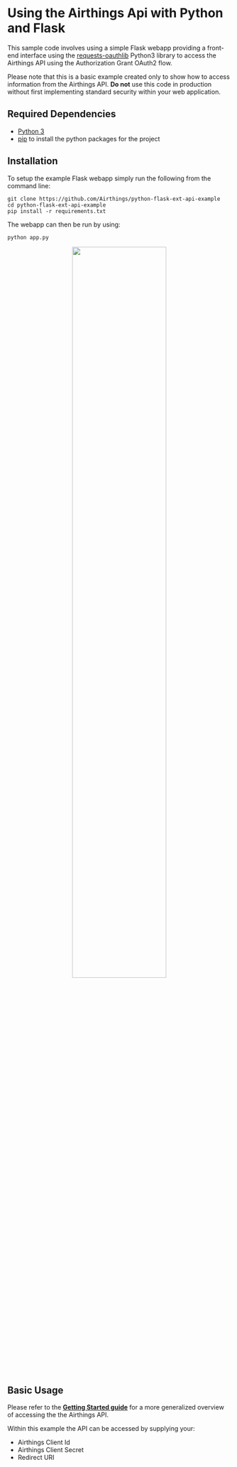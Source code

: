 # Using the Airthings Api with Python and Flask

This sample code involves using a simple Flask webapp providing a front-end interface using the [requests-oauthlib](https://github.com/requests/requests-oauthlib) Python3 library to access the Airthings API using the Authorization Grant OAuth2 flow.

Please note that this is a basic example created only to show how to access information from the Airthings API. **Do not** use this code in production without first implementing standard security within your web application.

## Required Dependencies

* [Python 3](https://www.python.org/downloads/)
* [pip](https://packaging.python.org/tutorials/installing-packages/) to install the python packages for the project

## Installation

To setup the example Flask webapp simply run the following from the command line:
```
git clone https://github.com/Airthings/python-flask-ext-api-example
cd python-flask-ext-api-example
pip install -r requirements.txt
```

The webapp can then be run by using:
```
python app.py
```

<p align="center">
    <img src="https://i.imgur.com/V5aUwve.gif" width="65%"/>
</p>

## Basic Usage
Please refer to the [**Getting Started guide**](https://developer.airthings.com/docs/api.html) for a more generalized overview of accessing the the Airthings API.

Within this example the API can be accessed by supplying your:
* Airthings Client Id
* Airthings Client Secret
* Redirect URI